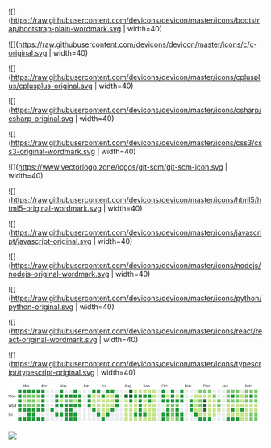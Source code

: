 

![](https://raw.githubusercontent.com/devicons/devicon/master/icons/bootstrap/bootstrap-plain-wordmark.svg | width=40)

![](https://raw.githubusercontent.com/devicons/devicon/master/icons/c/c-original.svg | width=40)

![](https://raw.githubusercontent.com/devicons/devicon/master/icons/cplusplus/cplusplus-original.svg | width=40)

![](https://raw.githubusercontent.com/devicons/devicon/master/icons/csharp/csharp-original.svg | width=40)

![](https://raw.githubusercontent.com/devicons/devicon/master/icons/css3/css3-original-wordmark.svg | width=40)

![](https://www.vectorlogo.zone/logos/git-scm/git-scm-icon.svg | width=40)

![](https://raw.githubusercontent.com/devicons/devicon/master/icons/html5/html5-original-wordmark.svg | width=40)

![](https://raw.githubusercontent.com/devicons/devicon/master/icons/javascript/javascript-original.svg | width=40)

![](https://raw.githubusercontent.com/devicons/devicon/master/icons/nodejs/nodejs-original-wordmark.svg | width=40)

![](https://raw.githubusercontent.com/devicons/devicon/master/icons/python/python-original.svg | width=40)

![](https://raw.githubusercontent.com/devicons/devicon/master/icons/react/react-original-wordmark.svg | width=40)

![](https://raw.githubusercontent.com/devicons/devicon/master/icons/typescript/typescript-original.svg | width=40)

![](https://github.com/alexandertoepfer/readme/blob/main/activity-art-v2.png)

![](https://github-profile-trophy.vercel.app/?username=alexandertoepfer&theme=flat&rank=SSS,SS,S,AAA,AA,A&no-bg=true&no-frame=true)
